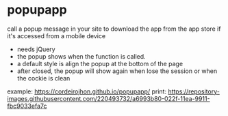 # popupapp
call a popup message in your site to download the app from the app store if it's accessed from a mobile device

- needs jQuery
- the popup shows when the function is called.
- a default style is align the popup at the bottom of the page
- after closed, the popup will show again when lose the session or when the cockie is clean

example: https://cordeirojhon.github.io/popupapp/
print: https://repository-images.githubusercontent.com/220493732/a6993b80-022f-11ea-9911-fbc9033efa7c
